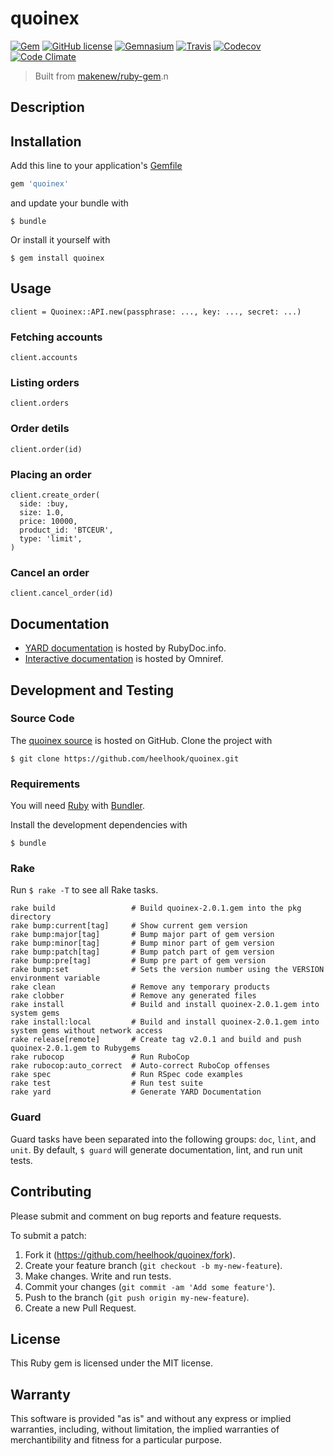 # quoinex

[![Gem](https://img.shields.io/gem/v/quoinex.svg)](https://rubygems.org/gems/quoinex)
[![GitHub license](https://img.shields.io/github/license/heelhook/quoinex.svg)](./LICENSE.txt)
[![Gemnasium](https://img.shields.io/gemnasium/heelhook/quoinex.svg)](https://gemnasium.com/heelhook/quoinex)
[![Travis](https://img.shields.io/travis/heelhook/quoinex.svg)](https://travis-ci.org/heelhook/quoinex)
[![Codecov](https://img.shields.io/codecov/c/github/heelhook/quoinex.svg)](https://codecov.io/github/heelhook/quoinex)
[![Code Climate](https://img.shields.io/codeclimate/github/heelhook/quoinex.svg)](https://codeclimate.com/github/heelhook/quoinex)

> Built from [makenew/ruby-gem](https://github.com/makenew/ruby-gem).n
## Description


## Installation

Add this line to your application's [Gemfile][Bundler]

```ruby
gem 'quoinex'
```

and update your bundle with

```
$ bundle
```

Or install it yourself with

```
$ gem install quoinex
```

[Bundler]: http://bundler.io/

## Usage

```
client = Quoinex::API.new(passphrase: ..., key: ..., secret: ...)
```

### Fetching accounts

```
client.accounts
```

### Listing orders

```
client.orders
```

### Order detils

```
client.order(id)
```

### Placing an order

```
client.create_order(
  side: :buy,
  size: 1.0,
  price: 10000,
  product_id: 'BTCEUR',
  type: 'limit',
)
```

### Cancel an order

```
client.cancel_order(id)
```

## Documentation

- [YARD documentation][RubyDoc] is hosted by RubyDoc.info.
- [Interactive documentation][Omniref] is hosted by Omniref.

[RubyDoc]: http://www.rubydoc.info/gems/quoinex
[Omniref]: https://www.omniref.com/ruby/gems/quoinex

## Development and Testing

### Source Code

The [quoinex source] is hosted on GitHub.
Clone the project with

```
$ git clone https://github.com/heelhook/quoinex.git
```

[quoinex source]: https://github.com/heelhook/quoinex

### Requirements

You will need [Ruby] with [Bundler].

Install the development dependencies with

```
$ bundle
```

[Bundler]: http://bundler.io/
[Ruby]: https://www.ruby-lang.org/

### Rake

Run `$ rake -T` to see all Rake tasks.

```
rake build                 # Build quoinex-2.0.1.gem into the pkg directory
rake bump:current[tag]     # Show current gem version
rake bump:major[tag]       # Bump major part of gem version
rake bump:minor[tag]       # Bump minor part of gem version
rake bump:patch[tag]       # Bump patch part of gem version
rake bump:pre[tag]         # Bump pre part of gem version
rake bump:set              # Sets the version number using the VERSION environment variable
rake clean                 # Remove any temporary products
rake clobber               # Remove any generated files
rake install               # Build and install quoinex-2.0.1.gem into system gems
rake install:local         # Build and install quoinex-2.0.1.gem into system gems without network access
rake release[remote]       # Create tag v2.0.1 and build and push quoinex-2.0.1.gem to Rubygems
rake rubocop               # Run RuboCop
rake rubocop:auto_correct  # Auto-correct RuboCop offenses
rake spec                  # Run RSpec code examples
rake test                  # Run test suite
rake yard                  # Generate YARD Documentation
```

### Guard

Guard tasks have been separated into the following groups:
`doc`, `lint`, and `unit`.
By default, `$ guard` will generate documentation, lint, and run unit tests.

## Contributing

Please submit and comment on bug reports and feature requests.

To submit a patch:

1. Fork it (https://github.com/heelhook/quoinex/fork).
2. Create your feature branch (`git checkout -b my-new-feature`).
3. Make changes. Write and run tests.
4. Commit your changes (`git commit -am 'Add some feature'`).
5. Push to the branch (`git push origin my-new-feature`).
6. Create a new Pull Request.

## License

This Ruby gem is licensed under the MIT license.

## Warranty

This software is provided "as is" and without any express or
implied warranties, including, without limitation, the implied
warranties of merchantibility and fitness for a particular
purpose.
